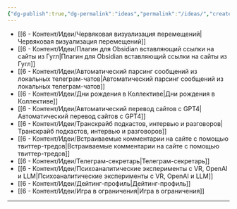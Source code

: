 ```yaml
---
{"dg-publish":true,"dg-permalink":"ideas","permalink":"/ideas/","created":"2024-01-02T12:38:29.143+07:00","updated":"2024-03-04T15:37:52.550+07:00"}
---
```


- [[6 - Контент/Идеи/Червяковая визуализация перемещений\|Червяковая визуализация перемещений]]
- [[6 - Контент/Идеи/Плагин для Obsidian вставляющий ссылки на сайты из Гугл\|Плагин для Obsidian вставляющий ссылки на сайты из Гугл]]
- [[6 - Контент/Идеи/Автоматический парсинг сообщений из локальных телеграм-чатов\|Автоматический парсинг сообщений из локальных телеграм-чатов]]
- [[6 - Контент/Идеи/Дни рождения в Коллективе\|Дни рождения в Коллективе]]
- [[6 - Контент/Идеи/Автоматический перевод сайтов с GPT4\|Автоматический перевод сайтов с GPT4]]
- [[6 - Контент/Идеи/Транскрайб подкастов, интервью и разговоров\|Транскрайб подкастов, интервью и разговоров]]
- [[6 - Контент/Идеи/Встраиваемые комментарии на сайте с помощью твиттер-тредов\|Встраиваемые комментарии на сайте с помощью твиттер-тредов]]
- [[6 - Контент/Идеи/Телеграм-секретарь\|Телеграм-секретарь]] 
- [[6 - Контент/Идеи/Психоаналитические эксперименты с VR, OpenAI и LLM\|Психоаналитические эксперименты с VR, OpenAI и LLM]]
- [[6 - Контент/Идеи/Дейтинг-профиль\|Дейтинг-профиль]]
- [[6 - Контент/Идеи/Игра в ограничения\|Игра в ограничения]]

---

